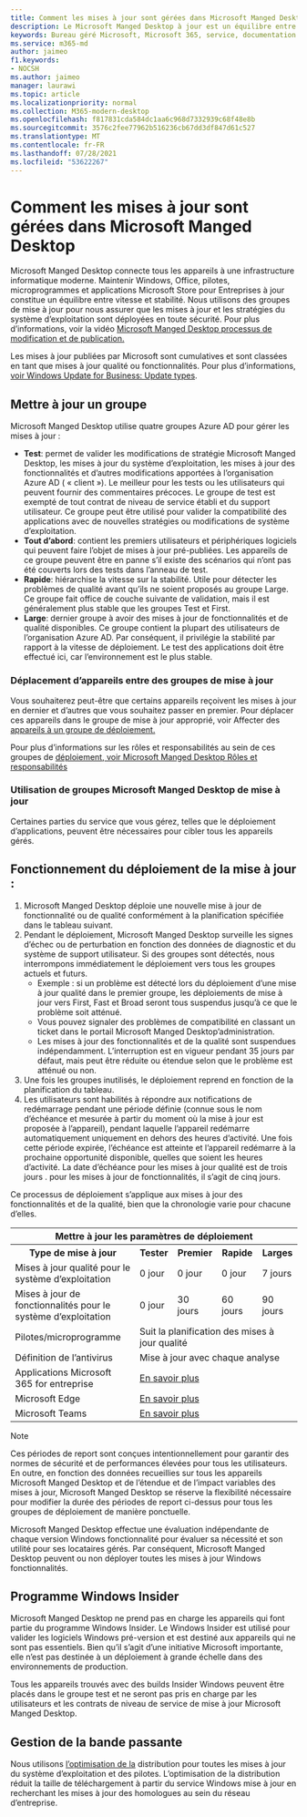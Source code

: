 ```yaml
---
title: Comment les mises à jour sont gérées dans Microsoft Manged Desktop
description: Le Microsoft Manged Desktop à jour est un équilibre entre vitesse et stabilité.
keywords: Bureau géré Microsoft, Microsoft 365, service, documentation
ms.service: m365-md
author: jaimeo
f1.keywords:
- NOCSH
ms.author: jaimeo
manager: laurawi
ms.topic: article
ms.localizationpriority: normal
ms.collection: M365-modern-desktop
ms.openlocfilehash: f817831cda584dc1aa6c968d7332939c68f48e8b
ms.sourcegitcommit: 3576c2fee77962b516236cb67dd3df847d61c527
ms.translationtype: MT
ms.contentlocale: fr-FR
ms.lasthandoff: 07/28/2021
ms.locfileid: "53622267"
---
```

# <a name="how-updates-are-handled-in-microsoft-managed-desktop"></a>Comment les mises à jour sont gérées dans Microsoft Manged Desktop


<!--This topic is the target for a "Learn more" link in the Admin Portal (aka.ms/update-rings); do not delete.-->

<!--Update management -->

Microsoft Manged Desktop connecte tous les appareils à une infrastructure informatique moderne. Maintenir Windows, Office, pilotes, microprogrammes et applications Microsoft Store pour Entreprises à jour constitue un équilibre entre vitesse et stabilité. Nous utilisons des groupes de mise à jour pour nous assurer que les mises à jour et les stratégies du système d’exploitation sont déployées en toute sécurité. Pour plus d’informations, voir la vidéo [Microsoft Manged Desktop processus de modification et de publication.](https://www.microsoft.com/videoplayer/embed/RE4mWqP) 

Les mises à jour publiées par Microsoft sont cumulatives et sont classées en tant que mises à jour qualité ou fonctionnalités.
Pour plus d’informations, [voir Windows Update for Business: Update types](/windows/deployment/update/waas-manage-updates-wufb#update-types). 

## <a name="update-groups"></a>Mettre à jour un groupe


Microsoft Manged Desktop utilise quatre groupes Azure AD pour gérer les mises à jour :

- **Test**: permet de valider les modifications de stratégie Microsoft Manged Desktop, les mises à jour du système d’exploitation, les mises à jour des fonctionnalités et d’autres modifications apportées à l’organisation Azure AD ( « client »). Le meilleur pour les tests ou les utilisateurs qui peuvent fournir des commentaires précoces. Le groupe de test est exempté de tout contrat de niveau de service établi et du support utilisateur. Ce groupe peut être utilisé pour valider la compatibilité des applications avec de nouvelles stratégies ou modifications de système d’exploitation.  
- **Tout d’abord**: contient les premiers utilisateurs et périphériques logiciels qui peuvent faire l’objet de mises à jour pré-publiées. Les appareils de ce groupe peuvent être en panne s’il existe des scénarios qui n’ont pas été couverts lors des tests dans l’anneau de test.
- **Rapide**: hiérarchise la vitesse sur la stabilité. Utile pour détecter les problèmes de qualité avant qu’ils ne soient proposés au groupe Large. Ce groupe fait office de couche suivante de validation, mais il est généralement plus stable que les groupes Test et First. 
- **Large**: dernier groupe à avoir des mises à jour de fonctionnalités et de qualité disponibles. Ce groupe contient la plupart des utilisateurs de l’organisation Azure AD. Par conséquent, il privilégie la stabilité par rapport à la vitesse de déploiement. Le test des applications doit être effectué ici, car l’environnement est le plus stable.

### <a name="moving-devices-between-update-groups"></a>Déplacement d’appareils entre des groupes de mise à jour
Vous souhaiterez peut-être que certains appareils reçoivent les mises à jour en dernier et d’autres que vous souhaitez passer en premier. Pour déplacer ces appareils dans le groupe de mise à jour approprié, voir Affecter des [appareils à un groupe de déploiement.](../working-with-managed-desktop/assign-deployment-group.md)

Pour plus d’informations sur les rôles et responsabilités au sein de ces groupes de [déploiement, voir Microsoft Manged Desktop Rôles et responsabilités](../intro/roles-and-responsibilities.md)

### <a name="using-microsoft-managed-desktop-update-groups"></a>Utilisation de groupes Microsoft Manged Desktop de mise à jour 
Certaines parties du service que vous gérez, telles que le déploiement d’applications, peuvent être nécessaires pour cibler tous les appareils gérés.

## <a name="how-update-deployment-works"></a>Fonctionnement du déploiement de la mise à jour :
1. Microsoft Manged Desktop déploie une nouvelle mise à jour de fonctionnalité ou de qualité conformément à la planification spécifiée dans le tableau suivant.
2. Pendant le déploiement, Microsoft Manged Desktop surveille les signes d’échec ou de perturbation en fonction des données de diagnostic et du système de support utilisateur. Si des groupes sont détectés, nous interrompons immédiatement le déploiement vers tous les groupes actuels et futurs.
    - Exemple : si un problème est détecté lors du déploiement d’une mise à jour qualité dans le premier groupe, les déploiements de mise à jour vers First, Fast et Broad seront tous suspendus jusqu’à ce que le problème soit atténué.
    - Vous pouvez signaler des problèmes de compatibilité en classant un ticket dans le portail Microsoft Manged Desktop’administration.
    - Les mises à jour des fonctionnalités et de la qualité sont suspendues indépendamment. L’interruption est en vigueur pendant 35 jours par défaut, mais peut être réduite ou étendue selon que le problème est atténué ou non.
3. Une fois les groupes inutilisés, le déploiement reprend en fonction de la planification du tableau.
4. Les utilisateurs sont habilités à répondre aux notifications de redémarrage pendant une période définie (connue sous le nom d’échéance et mesurée à partir du moment où la mise à jour est proposée à l’appareil), pendant laquelle l’appareil redémarre automatiquement uniquement en dehors des heures d’activité. Une fois cette période expirée, l’échéance est atteinte et l’appareil redémarre à la prochaine opportunité disponible, quelles que soient les heures d’activité. La date d’échéance pour les mises à jour qualité est de trois jours . pour les mises à jour de fonctionnalités, il s’agit de cinq jours.

Ce processus de déploiement s’applique aux mises à jour des fonctionnalités et de la qualité, bien que la chronologie varie pour chacune d’elles.


<table>
    <tr><th colspan="5">Mettre à jour les paramètres de déploiement</th></tr>
    <tr><th>Type de mise à jour</th><th>Tester</th><th>Premier</th><th>Rapide</th><th>Larges</th></tr>
    <tr><td>Mises à jour qualité pour le système d’exploitation</td><td>0 jour</td><td>0 jour</td><td>0 jour</td><td>7 jours</td></tr>
    <tr><td>Mises à jour de fonctionnalités pour le système d’exploitation</td><td>0 jour</td><td>30 jours</td><td>60 jours</td><td>90 jours</td></tr>
    <tr><td>Pilotes/microprogramme</td><td colspan="4">Suit la planification des mises à jour qualité</td></tr>
    <tr><td>Définition de l’antivirus</td><td colspan="4">Mise à jour avec chaque analyse</td></tr>
    <tr><td>Applications Microsoft 365 for entreprise</td><td colspan="4"><a href="/microsoft-365/managed-desktop/get-started/m365-apps#updates-to-microsoft-365-apps">En savoir plus</a></td></tr>
    <tr><td>Microsoft Edge</td><td colspan="4"><a href="/microsoft-365/managed-desktop/get-started/edge-browser-app#updates-to-microsoft-edge">En savoir plus</a></td></tr>
    <tr><td>Microsoft Teams</td><td colspan="4"><a href="/microsoft-365/managed-desktop/get-started/teams#updates">En savoir plus</a></td></tr>
</table>

>[!NOTE]
>Ces périodes de report sont conçues intentionnellement pour garantir des normes de sécurité et de performances élevées pour tous les utilisateurs. En outre, en fonction des données recueillies sur tous les appareils Microsoft Manged Desktop et de l’étendue et de l’impact variables des mises à jour, Microsoft Manged Desktop se réserve la flexibilité nécessaire pour modifier la durée des périodes de report ci-dessus pour tous les groupes de déploiement de manière ponctuelle.
>
>Microsoft Manged Desktop effectue une évaluation indépendante de chaque version Windows fonctionnalité pour évaluer sa nécessité et son utilité pour ses locataires gérés. Par conséquent, Microsoft Manged Desktop peuvent ou non déployer toutes les mises à jour Windows fonctionnalités. 

## <a name="windows-insider-program"></a>Programme Windows Insider

Microsoft Manged Desktop ne prend pas en charge les appareils qui font partie du programme Windows Insider. Le Windows Insider est utilisé pour valider les logiciels Windows pré-version et est destiné aux appareils qui ne sont pas essentiels. Bien qu’il s’agit d’une initiative Microsoft importante, elle n’est pas destinée à un déploiement à grande échelle dans des environnements de production. 

Tous les appareils trouvés avec des builds Insider Windows peuvent être placés dans le groupe test et ne seront pas pris en charge par les utilisateurs et les contrats de niveau de service de mise à jour Microsoft Manged Desktop.

## <a name="bandwidth-management"></a>Gestion de la bande passante

Nous utilisons [l’optimisation de la](/windows/deployment/update/waas-delivery-optimization) distribution pour toutes les mises à jour du système d’exploitation et des pilotes. L’optimisation de la distribution réduit la taille de téléchargement à partir du service Windows mise à jour en recherchant les mises à jour des homologues au sein du réseau d’entreprise.
